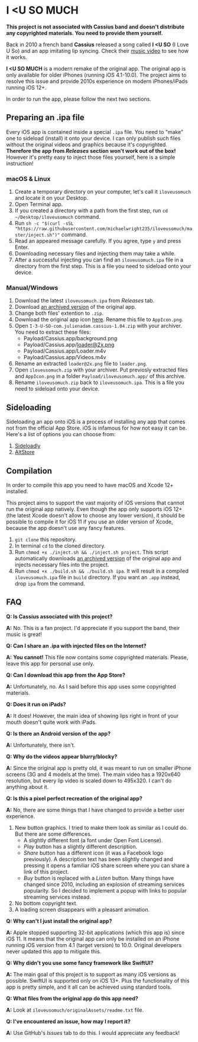 
# I &lt;U SO MUCH

**This project is not associated with Cassius band and doesn't distribute any copyrighted materials. You need to provide them yourself.**

Back in 2010 a french band **Cassius** released a song called **I &lt;U SO** (I Love U So) and an app imitating lip syncing. Check their [music video](https://www.youtube.com/watch?v=NazVKnD-_sQ) to see how it works.

**I &lt;U SO MUCH** is a modern remake of the original app. The original app is only available for older iPhones (running iOS 4.1-10.0). The project aims to resolve this issue and provide 2010s experience on modern iPhones/iPads running iOS 12+.

In order to run the app, please follow the next two sections.

## Preparing an .ipa file

Every iOS app is contained inside a special `.ipa` file. You need to "make" one to sideload (install) it onto your device. I can only publish such files without the original videos and graphics because it's copyrighted. **Therefore the app from *Releases* section won't work out of the box!** However it's pretty easy to inject those files yourself, here is a simple instruction!

### macOS & Linux

1. Create a temporary directory on your computer, let's call it `iloveusomuch` and locate it on your Desktop.
2. Open Terminal app.
3. If you created a directory with a path from the first step, run `cd ~/Desktop/iloveusomuch` command.
4. Run `sh -c "$(curl -sSL "https://raw.githubusercontent.com/michaelwright235/iloveusomuch/master/inject.sh")"` command.
5. Read an appeared message carefully. If you agree, type `y` and press Enter.
6. Downloading necessary files and injecting them may take a while.
7. After a successful injecting you can find an `iloveusomuch.ipa` file in a directory from the first step. This is a file you need to sideload onto your device.

### Manual/Windows

1. Download the latest `iloveusomuch.ipa` from *Releases* tab.
2. Download [an archived version](https://archive.org/download/i-3-u-so-com.julienadam.cassius-1.04/I-3-U-SO-com.julienadam.cassius-1.04.ipa") of the original app.
3. Change both files' extention to `.zip`.
4. Download the original app icon [here](https://web.archive.org/web/20240111215624if_/https://is4-ssl.mzstatic.com/image/thumb/Purple/2b/df/56/mzi.rptjtlhi.png/738x0w.png). Rename this file to `AppIcon.png`.
5. Open `I-3-U-SO-com.julienadam.cassius-1.04.zip` with your archiver. You need to extract these files:
   - Payload/Cassius.app/background.png
   - Payload/Cassius.app/loader@2x.png
   - Payload/Cassius.app/Loader.m4v
   - Payload/Cassius.app/Videos.m4v
6. Rename an extracted `loader@2x.png` file to `loader.png`.
7. Open `iloveusomuch.zip` with your archiver. Put previosly extracted files and `AppIcon.png` in a folder `Payload/iloveusomuch.app/` of this archive.
8. Rename `iloveusomuch.zip` back to `iloveusomuch.ipa`. This is a file you need to sideload onto your device.

## Sideloading

Sideloading an app onto iOS is a process of installing any app that comes not from the official App Store. iOS is infamous for how not easy it can be. Here's a list of options you can choose from:

1. [Sideloadly](https://sideloadly.io/)
2. [AltStore](https://altstore.io/)

## Compilation

In order to compile this app you need to have macOS and Xcode 12+ installed.

This project aims to support the vast majority of iOS versions that cannot run the original app natively. Even though the app only supports iOS 12+ (the latest Xcode doesn't allow to choose any lower version), it should be possible to compile it for iOS 11 if you use an older version of Xcode, because the app doesn't use any fancy features.

1. `git clone` this repository.
2. In terminal `cd` to the cloned directory.
3. Run `chmod +x ./inject.sh && ./inject.sh project`. This script automatically downloads [an archived version](https://archive.org/details/i-3-u-so-com.julienadam.cassius-1.04) of the original app and injects necessary files into the project.
4. Run `chmod +x ./build.sh && ./build.sh ipa`. It will result in a compiled `iloveusomuch.ipa` file in `build` directory. If you want an `.app` instead, drop `ipa` from the command.

## FAQ

**Q: Is Cassius associated with this project?**

**A:** No. This is a fan project. I'd appreciate if you support the band, their music is great!

**Q: Can I share an .ipa with injected files on the Internet?**

**A:** **You cannot!** This file now contains some copyrighted materials. Please, leave this app for personal use only.

**Q: Can I download this app from the App Store?**

**A:** Unfortunately, no. As I said before this app uses some copyrighted materials.

**Q: Does it run on iPads?**

**A:** It does! However, the main idea of showing lips right in front of your mouth doesn't quite work with iPads.

**Q: Is there an Android version of the app?**

**A:** Unfortunately, there isn't.

**Q: Why do the videos appear blurry/blocky?**

**A:** Since the original app is pretty old, it was meant to run on smaller iPhone screens (3G and 4 models at the time). The main video has a 1920x640 resolution, but every lip video is scaled down to 495x320. I can't do anything about it.

**Q: Is this a pixel perfect recreation of the original app?**

**A:** No, there are some things that I have changed to provide a better user experience.

1. New button graphics. I tried to make them look as similar as I could do. But there are some differences.
   - A slightly different font (a font under Open Font License).
   - *Play* button has a slightly different description.
   - *Share* button has a different icon (it was a Facebook logo previously). A description text has been slightly changed and pressing it opens a familiar iOS share screen where you can share a link of this project.
   - *Buy* button is replaced with a *Listen* button. Many things have changed since 2010, including an explosion of streaming services popularity. So I decided to implement a popup with links to popular streaming services instead.
2. No bottom copyright text.
3. A loading screen disappears with a pleasant animation.

**Q: Why can't I just install the original app?**

**A:** Apple stopped supporting 32-bit applications (which this app is) since iOS 11. It means that the original app can only be installed on an iPhone running iOS version from 4.1 (target version) to 10.0. Original developers never updated this app to mitigate this.

**Q: Why didn't you use some fancy framework like SwiftUI?**

**A:** The main goal of this project is to support as many iOS versions as possible. SwiftUI is supported only on iOS 13+. Plus the functionality of this app is pretty simple, and it all can be achieved using standard tools.

**Q: What files from the original app do this app need?**

**A:** Look at `iloveusomuch/originalAssets/readme.txt` file.

**Q: I've encountered an issue, how may I report it?**

**A:** Use GitHub's *Issues* tab to do this. I would appreciate any feedback!
